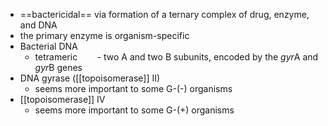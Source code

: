 - ==bactericidal== via formation of a ternary complex of drug, enzyme, and DNA
- the primary enzyme is organism-specific
- Bacterial DNA
	- tetrameric
       - two A and two B subunits, encoded by the *gyr*A and *gyr*B genes
- DNA gyrase ([[topoisomerase]] II)
	- seems more important to some G-(-) organisms
- [[topoisomerase]] IV 
	- seems more important to some G-(+) organisms